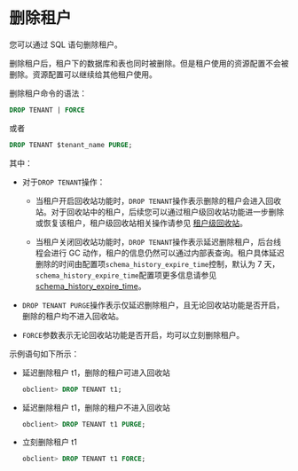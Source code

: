 删除租户 
=========================

您可以通过 SQL 语句删除租户。

删除租户后，租户下的数据库和表也同时被删除。但是租户使用的资源配置不会被删除。资源配置可以继续给其他租户使用。

删除租户命令的语法：

```sql
DROP TENANT | FORCE
```



或者

```sql
DROP TENANT $tenant_name PURGE; 
```



其中：

* 对于`DROP TENANT`操作： 

  * 当租户开启回收站功能时，`DROP TENANT`操作表示删除的租户会进入回收站。对于回收站中的租户，后续您可以通过租户级回收站功能进一步删除或恢复该租户，租户级回收站相关操作请参见 [租户级回收站](/zh-CN/6.administrator-guide/8.high-data-availability/1.recycle-bin-management/3.recycle-bin-for-tenants.md)。

    
  
  * 当租户关闭回收站功能时，`DROP TENANT`操作表示延迟删除租户，后台线程会进行 GC 动作，租户的信息仍然可以通过内部表查询。租户具体延迟删除的时间由配置项`schema_history_expire_time`控制，默认为 7 天，`schema_history_expire_time`配置项更多信息请参见 [schema_history_expire_time](/zh-CN/10.reference-guide/3.system-configuration-items/156.schema_history_expire_time.md)。

    
  

  

* `DROP TENANT PURGE`操作表示仅延迟删除租户，且无论回收站功能是否开启，删除的租户均不进入回收站。

  

* `FORCE`参数表示无论回收站功能是否开启，均可以立刻删除租户。

  




示例语句如下所示：

* 延迟删除租户 t1，删除的租户可进入回收站

  ```sql
  obclient> DROP TENANT t1;
  ```

  




<!-- -->

* 延迟删除租户 t1，删除的租户不进入回收站

  ```sql
  obclient> DROP TENANT t1 PURGE;
  ```

  

* 立刻删除租户 t1

  ```sql
  obclient> DROP TENANT t1 FORCE;
  ```

  



